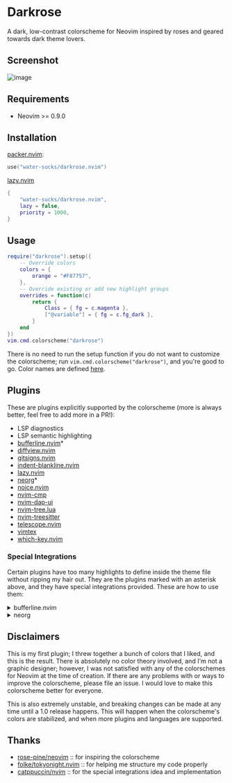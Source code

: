 # Darkrose

<!--alex disable color colors special -->

A dark, low-contrast colorscheme for Neovim inspired by roses and geared towards
dark theme lovers.

## Screenshot

![image](https://i.imgur.com/pKIyzLy.png)

## Requirements

- Neovim >= 0.9.0

## Installation

[packer.nvim](https://github.com/wbthomason/packer.nvim):

```lua
use("water-sucks/darkrose.nvim")
```

[lazy.nvim](https://github.com/folke/lazy.nvim)

```lua
{
    "water-sucks/darkrose.nvim",
    lazy = false,
    priority = 1000,
}
```

## Usage

```lua
require("darkrose").setup({
    -- Override colors
    colors = {
        orange = "#F87757",
    },
    -- Override existing or add new highlight groups
    overrides = function(c)
        return {
            Class = { fg = c.magenta },
            ["@variable"] = { fg = c.fg_dark },
        }
    end
})
vim.cmd.colorscheme("darkrose")
```

There is no need to run the setup function if you do not want to customize the
colorscheme; run `vim.cmd.colorscheme("darkrose")`, and you're good to go. Color
names are defined [here](lua/darkrose/colors.lua).

## Plugins

These are plugins explicitly supported by the colorscheme (more is always better,
feel free to add more in a PR!):

- LSP diagnostics
- LSP semantic highlighting
- [bufferline.nvim](https://github.com/akinsho/bufferline.nvim)\*
- [diffview.nvim](https://github.com/sindrets/diffview.nvim)
- [gitsigns.nvim](https://github.com/lewis6991/gitsigns.nvim)
- [indent-blankline.nvim](https://github.com/lukas-reineke/indent-blankline.nvim)
- [lazy.nvim](https://github.com/folke/lazy.nvim)
- [neorg](https://github.com/nvim-neorg/neorg)\*
- [noice.nvim](https://github.com/folke/noice.nvim)
- [nvim-cmp](https://github.com/hrsh7th/nvim-cmp)
- [nvim-dap-ui](https://github.com/rcarriga/nvim-dap-ui)
- [nvim-tree.lua](https://github.com/nvim-tree/nvim-tree.lua)
- [nvim-treesitter](https://github.com/nvim-treesitter/nvim-treesitter)
- [telescope.nvim](https://github.com/nvim-telescope/telescope.nvim)
- [vimtex](https://github.com/lervag/vimtex)
- [which-key.nvim](https://github.com/folke/which-key.nvim)

### Special Integrations

Certain plugins have too many highlights to define inside the theme file without
ripping my hair out. They are the plugins marked with an asterisk above, and
they have special integrations provided. These are how to use them:

<details>
<summary>bufferline.nvim</summary>

Pass the highlighting integration as an argument to bufferline.nvim's setup
function. It must be loaded after darkrose is set up for this to work.

```lua
require("bufferline").setup({
    highlights = require("darkrose.integrations.bufferline").generate(),
})
```

</details>

<details>
<summary>neorg</summary>

Pass the highlighting integration as an argument to neorg's setup function.
It must be loaded after darkrose is set up for this to work.

```lua
require("neorg").setup({
    load = {
        ["core.highlights"] = {
            config = {
                highlights = require("darkrose.integrations.neorg").generate(),
            },
        },
    },
})
```

</details>

## Disclaimers

This is my first plugin; I threw together a bunch of colors that I liked, and this
is the result. There is absolutely no color theory involved, and I'm not a graphic
designer; however, I was not satisfied with any of the colorschemes for Neovim at
the time of creation. If there are any problems with or ways to improve the
colorscheme, please file an issue. I would love to make this colorscheme better
for everyone.

This is also extremely unstable, and breaking changes can be made at any time until
a 1.0 release happens. This will happen when the colorscheme's colors are stabilized,
and when more plugins and languages are supported.

## Thanks

- [rose-pine/neovim](https://github.com/rose-pine/neovim) :: for inspiring the colorscheme
- [folke/tokyonight.nvim](https://github.com/folke/tokyonight.nvim) :: for helping
  me structure my code properly
- [catppuccin/nvim](https://github.com/catppuccin/nvim) :: for the special
  integrations idea and implementation
